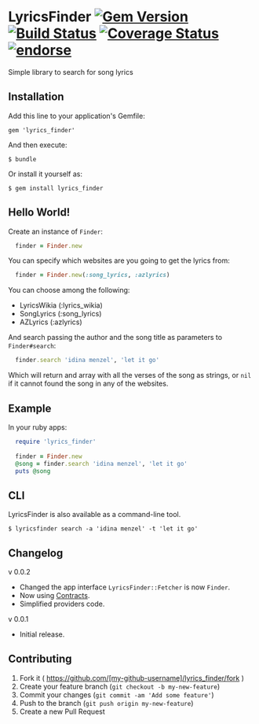 # LyricsFinder [![Gem Version](https://badge.fury.io/rb/lyrics_finder.svg)](http://badge.fury.io/rb/lyrics_finder) [![Build Status](https://travis-ci.org/dnlR/lyrics_finder.svg?branch=master)](https://travis-ci.org/dnlR/lyrics_finder) [![Coverage Status](https://img.shields.io/coveralls/dnlR/lyrics_finder.svg)](https://coveralls.io/r/dnlR/lyrics_finder?branch=master) [![endorse](https://api.coderwall.com/dnlr/endorsecount.png)](https://coderwall.com/dnlr)

Simple library to search for song lyrics 

## Installation

Add this line to your application's Gemfile:

    gem 'lyrics_finder'

And then execute:

    $ bundle

Or install it yourself as:

    $ gem install lyrics_finder

## Hello World!

Create an instance of `Finder`:

```ruby
  finder = Finder.new
```

You can specify which websites are you going to get the lyrics from:

```ruby
  finder = Finder.new(:song_lyrics, :azlyrics)
```

You can choose among the following:

- LyricsWikia (:lyrics_wikia)
- SongLyrics (:song_lyrics)
- AZLyrics (:azlyrics)

And search passing the author and the song title as parameters to `Finder#search`:

```ruby
  finder.search 'idina menzel', 'let it go'
```
Which will return and array with all the verses of the song as strings, or `nil` if it cannot found the song in any of the websites.

## Example

In your ruby apps:
```ruby
  require 'lyrics_finder'
  
  finder = Finder.new
  @song = finder.search 'idina menzel', 'let it go'
  puts @song
```
    
## CLI

LyricsFinder is also available as a command-line tool.

    $ lyricsfinder search -a 'idina menzel' -t 'let it go'

## Changelog

v 0.0.2

- Changed the app interface `LyricsFinder::Fetcher` is now `Finder`.
- Now using [Contracts](https://github.com/egonSchiele/contracts.ruby).
- Simplified providers code.

v 0.0.1

- Initial release.

## Contributing

1. Fork it ( https://github.com/[my-github-username]/lyrics_finder/fork )
2. Create your feature branch (`git checkout -b my-new-feature`)
3. Commit your changes (`git commit -am 'Add some feature'`)
4. Push to the branch (`git push origin my-new-feature`)
5. Create a new Pull Request